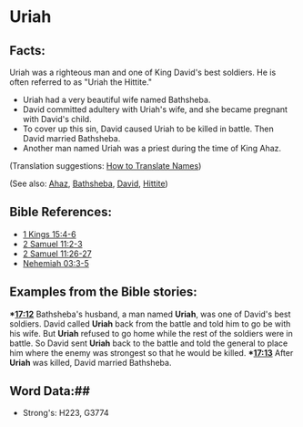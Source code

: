 # Uriah #

## Facts: ##

Uriah was a righteous man and one of King David's best soldiers. He is often referred to as "Uriah the Hittite."

* Uriah had a very beautiful wife named Bathsheba.
* David committed adultery with Uriah's wife, and she became pregnant with David's child.
* To cover up this sin, David caused Uriah to be killed in battle. Then David married Bathsheba.
* Another man named Uriah was a priest during the time of King Ahaz.

(Translation suggestions: [How to Translate Names](rc://en/ta/man/translate/translate-names))

(See also: [Ahaz](ahaz.md), [Bathsheba](bathsheba.md), [David](david.md), [Hittite](hittite.md))

## Bible References: ##

* [1 Kings 15:4-6](rc://en/tn/help/1ki/15/04)
* [2 Samuel 11:2-3](rc://en/tn/help/2sa/11/02)
* [2 Samuel 11:26-27](rc://en/tn/help/2sa/11/26)
* [Nehemiah 03:3-5](rc://en/tn/help/neh/03/03)

## Examples from the Bible stories: ##

  __*[17:12](rc://en/tn/help/obs/17/12)__ Bathsheba's husband, a man named __Uriah__, was one of David's best soldiers. David called __Uriah__ back from the battle and told him to go be with his wife. But __Uriah__ refused to go home while the rest of the soldiers were in battle. So David sent __Uriah__ back to the battle and told the general to place him where the enemy was strongest so that he would be killed.
  __*[17:13](rc://en/tn/help/obs/17/13)__ After __Uriah__ was killed, David married Bathsheba.

## Word Data:##

* Strong's: H223, G3774
